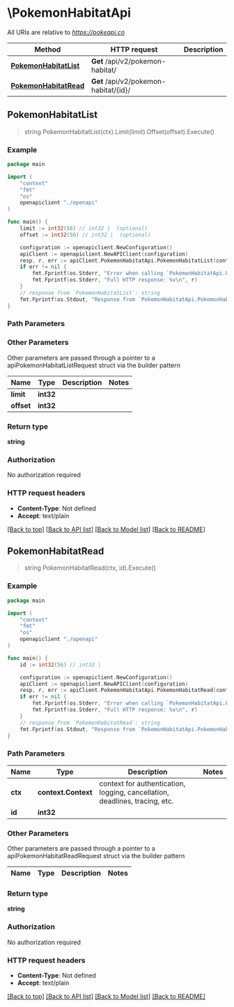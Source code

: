 # \PokemonHabitatApi

All URIs are relative to *https://pokeapi.co*

Method | HTTP request | Description
------------- | ------------- | -------------
[**PokemonHabitatList**](PokemonHabitatApi.md#PokemonHabitatList) | **Get** /api/v2/pokemon-habitat/ | 
[**PokemonHabitatRead**](PokemonHabitatApi.md#PokemonHabitatRead) | **Get** /api/v2/pokemon-habitat/{id}/ | 



## PokemonHabitatList

> string PokemonHabitatList(ctx).Limit(limit).Offset(offset).Execute()



### Example

```go
package main

import (
    "context"
    "fmt"
    "os"
    openapiclient "./openapi"
)

func main() {
    limit := int32(56) // int32 |  (optional)
    offset := int32(56) // int32 |  (optional)

    configuration := openapiclient.NewConfiguration()
    apiClient := openapiclient.NewAPIClient(configuration)
    resp, r, err := apiClient.PokemonHabitatApi.PokemonHabitatList(context.Background()).Limit(limit).Offset(offset).Execute()
    if err != nil {
        fmt.Fprintf(os.Stderr, "Error when calling `PokemonHabitatApi.PokemonHabitatList``: %v\n", err)
        fmt.Fprintf(os.Stderr, "Full HTTP response: %v\n", r)
    }
    // response from `PokemonHabitatList`: string
    fmt.Fprintf(os.Stdout, "Response from `PokemonHabitatApi.PokemonHabitatList`: %v\n", resp)
}
```

### Path Parameters



### Other Parameters

Other parameters are passed through a pointer to a apiPokemonHabitatListRequest struct via the builder pattern


Name | Type | Description  | Notes
------------- | ------------- | ------------- | -------------
 **limit** | **int32** |  | 
 **offset** | **int32** |  | 

### Return type

**string**

### Authorization

No authorization required

### HTTP request headers

- **Content-Type**: Not defined
- **Accept**: text/plain

[[Back to top]](#) [[Back to API list]](../README.md#documentation-for-api-endpoints)
[[Back to Model list]](../README.md#documentation-for-models)
[[Back to README]](../README.md)


## PokemonHabitatRead

> string PokemonHabitatRead(ctx, id).Execute()



### Example

```go
package main

import (
    "context"
    "fmt"
    "os"
    openapiclient "./openapi"
)

func main() {
    id := int32(56) // int32 | 

    configuration := openapiclient.NewConfiguration()
    apiClient := openapiclient.NewAPIClient(configuration)
    resp, r, err := apiClient.PokemonHabitatApi.PokemonHabitatRead(context.Background(), id).Execute()
    if err != nil {
        fmt.Fprintf(os.Stderr, "Error when calling `PokemonHabitatApi.PokemonHabitatRead``: %v\n", err)
        fmt.Fprintf(os.Stderr, "Full HTTP response: %v\n", r)
    }
    // response from `PokemonHabitatRead`: string
    fmt.Fprintf(os.Stdout, "Response from `PokemonHabitatApi.PokemonHabitatRead`: %v\n", resp)
}
```

### Path Parameters


Name | Type | Description  | Notes
------------- | ------------- | ------------- | -------------
**ctx** | **context.Context** | context for authentication, logging, cancellation, deadlines, tracing, etc.
**id** | **int32** |  | 

### Other Parameters

Other parameters are passed through a pointer to a apiPokemonHabitatReadRequest struct via the builder pattern


Name | Type | Description  | Notes
------------- | ------------- | ------------- | -------------


### Return type

**string**

### Authorization

No authorization required

### HTTP request headers

- **Content-Type**: Not defined
- **Accept**: text/plain

[[Back to top]](#) [[Back to API list]](../README.md#documentation-for-api-endpoints)
[[Back to Model list]](../README.md#documentation-for-models)
[[Back to README]](../README.md)

